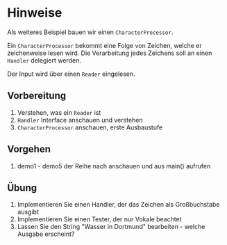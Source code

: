 # Hinweise

Als weiteres Beispiel bauen wir einen `CharacterProcessor`.

Ein `CharacterProcessor` bekommt eine Folge von Zeichen, welche er zeichenweise lesen wird.
Die Verarbeitung jedes Zeichens soll an einen `Handler` delegiert werden.

Der Input wird über einen `Reader` eingelesen.

## Vorbereitung

1. Verstehen, was ein `Reader` ist
2. `Handler` Interface anschauen und verstehen
3. `CharacterProcessor` anschauen, erste Ausbaustufe

## Vorgehen

1. demo1 - demo5 der Reihe nach anschauen und aus main() aufrufen

## Übung

1. Implementieren Sie einen Handler, der das Zeichen als Großbuchstabe ausgibt
2. Implementieren Sie einen Tester, der nur Vokale beachtet
3. Lassen Sie den String "Wasser in Dortmund" bearbeiten - welche Ausgabe erscheint?

